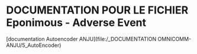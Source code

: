 # DOCUMENTATION POUR LE FICHIER Eponimous - Adverse Event
[documentation Autoencoder ANJU](file:/_DOCUMENTATION OMNICOMM-ANJU/5_AutoEncoder)